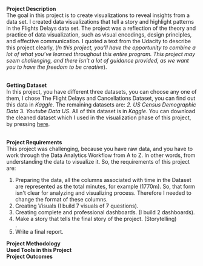 **Project Description** <br/>
The goal in this project is to create visualizations to reveal insights from a data set. I created data visualizations that tell a story and highlight patterns in the Flights Delays data set. The  project was a reflection of the theory and practice of data visualization, such as visual encodings, design principles, and effective communication. I quoted a text from the Udacity to describe this project clearly, (_In this project, you’ll have the opportunity to combine a lot of what you’ve learned throughout this entire program. This project may seem challenging, and there isn’t a lot of guidance provided, as we want you to have the freedom to be creative_). <br/>
<br/>

**Getting Dataset** <br/> 
In this project, you have different three datasets, you can choose any one of them, I chose The Flight Delays and Cancellations Dataset, you can find out this data in _Kaggle_. The remaining datasets are: _2. US Census Demographic Data_ 3. _Youtube Data US_. All of this dataset is in _Kaggle_. You can download the cleaned dataset which I used in the visualization phase of this project, by pressing [here](https://docs.google.com/spreadsheets/d/1jZ0zhm_qPRkf2UNx6bnuPURAPuXF78Ba/edit?usp=sharing&ouid=113179356126063295861&rtpof=true&sd=true). <br/> 
<br/>

**Project Requirements** <br/>
This project was challenging, because you have raw data, and you have to work through the Data Analytics Workflow from A to Z. In other words, from understanding the data to visualize it. So, the requirements of this project are: <br/>

1. Preparing the data, all the columns associated with time in the Dataset are represented as the total minutes, for example (1770m). So, that form isn't clear for analyzing and visualizing process. Therefore I needed to change the format of these columns. <br/>
2. Creating Visuals (I build 7 visuals of 7 questions). 
3. Creating complete and professional dashboards. (I build 2 dashboards). <br/>
4. Make a story that tells the final story of the project. (Storytelling) <br/>.
5. Write a final report. <br/>

**Project Methodology** <br/> 
**Used Tools in this Project** <br/>
**Project Outcomes** <br/> 


